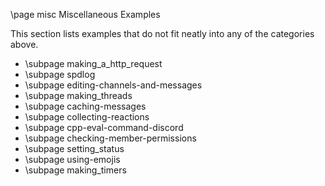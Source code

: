 \page misc Miscellaneous Examples

This section lists examples that do not fit neatly into any of the categories above.

* \subpage making_a_http_request
* \subpage spdlog
* \subpage editing-channels-and-messages
* \subpage making_threads
* \subpage caching-messages
* \subpage collecting-reactions
* \subpage cpp-eval-command-discord
* \subpage checking-member-permissions
* \subpage setting_status
* \subpage using-emojis
* \subpage making_timers
